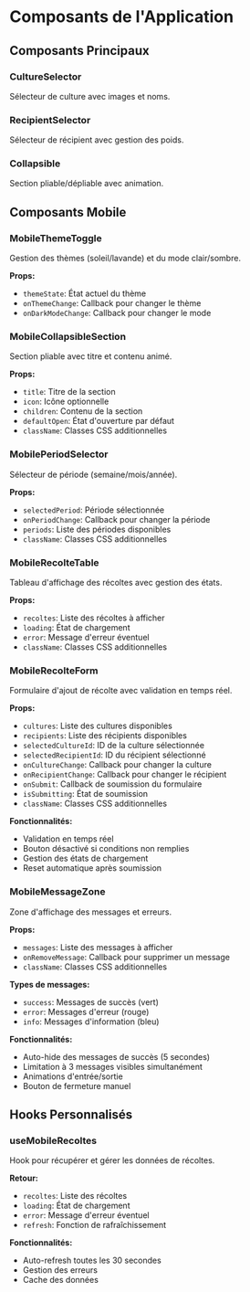 # Composants de l'Application

## Composants Principaux

### CultureSelector
Sélecteur de culture avec images et noms.

### RecipientSelector  
Sélecteur de récipient avec gestion des poids.

### Collapsible
Section pliable/dépliable avec animation.

## Composants Mobile

### MobileThemeToggle
Gestion des thèmes (soleil/lavande) et du mode clair/sombre.

**Props:**
- `themeState`: État actuel du thème
- `onThemeChange`: Callback pour changer le thème
- `onDarkModeChange`: Callback pour changer le mode

### MobileCollapsibleSection
Section pliable avec titre et contenu animé.

**Props:**
- `title`: Titre de la section
- `icon`: Icône optionnelle
- `children`: Contenu de la section
- `defaultOpen`: État d'ouverture par défaut
- `className`: Classes CSS additionnelles

### MobilePeriodSelector
Sélecteur de période (semaine/mois/année).

**Props:**
- `selectedPeriod`: Période sélectionnée
- `onPeriodChange`: Callback pour changer la période
- `periods`: Liste des périodes disponibles
- `className`: Classes CSS additionnelles

### MobileRecolteTable
Tableau d'affichage des récoltes avec gestion des états.

**Props:**
- `recoltes`: Liste des récoltes à afficher
- `loading`: État de chargement
- `error`: Message d'erreur éventuel
- `className`: Classes CSS additionnelles

### MobileRecolteForm
Formulaire d'ajout de récolte avec validation en temps réel.

**Props:**
- `cultures`: Liste des cultures disponibles
- `recipients`: Liste des récipients disponibles
- `selectedCultureId`: ID de la culture sélectionnée
- `selectedRecipientId`: ID du récipient sélectionné
- `onCultureChange`: Callback pour changer la culture
- `onRecipientChange`: Callback pour changer le récipient
- `onSubmit`: Callback de soumission du formulaire
- `isSubmitting`: État de soumission
- `className`: Classes CSS additionnelles

**Fonctionnalités:**
- Validation en temps réel
- Bouton désactivé si conditions non remplies
- Gestion des états de chargement
- Reset automatique après soumission

### MobileMessageZone
Zone d'affichage des messages et erreurs.

**Props:**
- `messages`: Liste des messages à afficher
- `onRemoveMessage`: Callback pour supprimer un message
- `className`: Classes CSS additionnelles

**Types de messages:**
- `success`: Messages de succès (vert)
- `error`: Messages d'erreur (rouge)  
- `info`: Messages d'information (bleu)

**Fonctionnalités:**
- Auto-hide des messages de succès (5 secondes)
- Limitation à 3 messages visibles simultanément
- Animations d'entrée/sortie
- Bouton de fermeture manuel

## Hooks Personnalisés

### useMobileRecoltes
Hook pour récupérer et gérer les données de récoltes.

**Retour:**
- `recoltes`: Liste des récoltes
- `loading`: État de chargement
- `error`: Message d'erreur éventuel
- `refresh`: Fonction de rafraîchissement

**Fonctionnalités:**
- Auto-refresh toutes les 30 secondes
- Gestion des erreurs
- Cache des données
